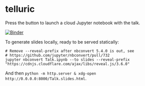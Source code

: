 # telluric

Press the button to launch a cloud Jupyter notebook with the talk.

[![Binder](http://mybinder.org/badge.svg)](http://mybinder.org/v2/gh/Juanlu001/telluric-lightning-talk/master?filepath=Talk.ipynb)

To generate slides locally, ready to be served statically:

```
# Remove --reveal-prefix after nbconvert 5.4.0 is out, see
# https://github.com/jupyter/nbconvert/pull/732
jupyter nbconvert Talk.ipynb --to slides --reveal-prefix "https://cdnjs.cloudflare.com/ajax/libs/reveal.js/3.6.0"
```

And then `python -m http.server & xdg-open http://0.0.0.0:8000/Talk.slides.html`.
